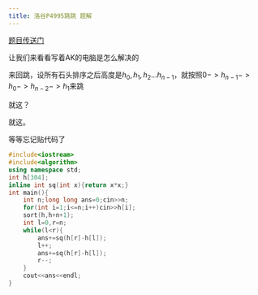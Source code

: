 ```yaml
---
title: 洛谷P4995跳跳 题解
---
```

[题目传送门](https://www.luogu.com.cn/problem/P4995)

让我们来看看写着AK的电脑是怎么解决的

来回跳，设所有石头排序之后高度是$h_0,h_1,h_2...h_{n-1}$，就按照$0->h_{n-1}->h_0->h_{n-2}->h_1$来跳

就这？

就这。

等等忘记贴代码了

```cpp
#include<iostream>
#include<algorithm>
using namespace std;
int h[304];
inline int sq(int x){return x*x;}
int main(){
	int n;long long ans=0;cin>>n;
	for(int i=1;i<=n;i++)cin>>h[i];
	sort(h,h+n+1);
	int l=0,r=n;
	while(l<r){
		ans+=sq(h[r]-h[l]);
		l++;
		ans+=sq(h[r]-h[l]);
		r--;
	}
	cout<<ans<<endl;
}
```
